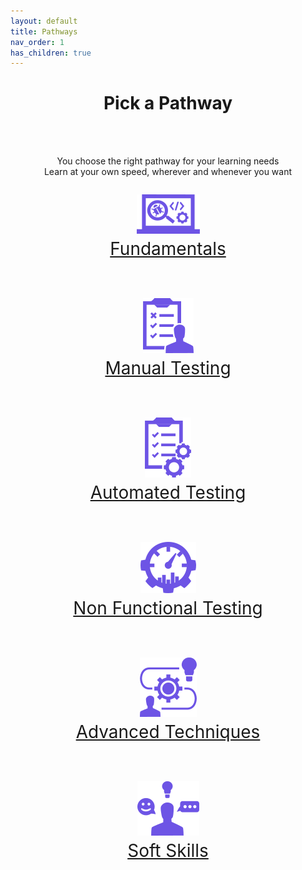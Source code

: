 ```yaml
---
layout: default
title: Pathways
nav_order: 1
has_children: true
---
```


<p align="center">
    <h1 align="center">Pick a Pathway</h1>
    <br><br>
    <p align="center">You choose the right pathway for your learning needs<br>Learn at your own speed, wherever and whenever you want</p>
    <p align="center" style="font-size:200%"><a href="./fundamentals/index-fundamentals.html"><img src="/docs/assets/images/IconPathFundamentals.png" alt="Fundamentals learing path icon and link"><a/><br><a href="./fundamentals/index-fundamentals.html">Fundamentals<a/>
    <br><br>
    <p align="center" style="font-size:200%"><a href="./manual-testing/index-manual-testing.html"><img src="/docs/assets/images/IconPathManual.png" alt="Manual testing learing path icon and link"><a/><br><a href="./manual-testing/index-manual-testing.html">Manual Testing<a/>
    <br><br>
    <p align="center" style="font-size:200%"><a href="./automated-testing/index-automated-testing.html"><img src="/docs/assets/images/IconPathAutomated.png" alt="Automated testing learing path icon and link"><a/><br><a href="./automated-testing/index-automated-testing.html">Automated Testing<a/>
    <br><br>
    <p align="center" style="font-size:200%"><a href="./non-functional/index-non-functional.html"><img src="/docs/assets/images/IconPathNonFunctional.png" alt="Non functional testing learing path icon and link"><a/><br><a href="./non-functional/index-automated-testing.html">Non Functional Testing<a/>
    <br><br>
    <p align="center" style="font-size:200%"><a href="./advanced/index-advanced.html"><img src="/docs/assets/images/IconPathAdvanced.png" alt="Advanced techniques learing path icon and link"><a/><br><a href="./advanced/index-advanced.html">Advanced Techniques<a/>
    <br><br>
    <p align="center" style="font-size:200%"><a href="./soft-skills/index-soft-skills.html"><img src="/docs/assets/images/IconPathSoftSkills.png" alt="Soft skills learing path icon and link"><a/><br><a href="./soft-skills/index-soft-skills.html">Soft Skills<a/>
    <br><br>

